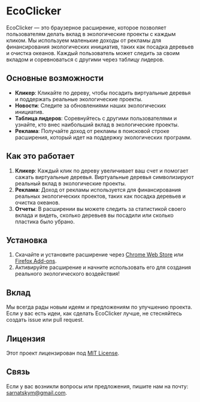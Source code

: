 # EcoClicker

EcoClicker — это браузерное расширение, которое позволяет пользователям делать вклад в экологические проекты с каждым кликом. Мы используем маленькие доходы от рекламы для финансирования экологических инициатив, таких как посадка деревьев и очистка океанов. Каждый пользователь может следить за своим вкладом и соревноваться с другими через таблицу лидеров.

## Основные возможности

- **Кликер**: Кликайте по дереву, чтобы посадить виртуальные деревья и поддержать реальные экологические проекты.
- **Новости**: Следите за обновлениями наших экологических инициатив.
- **Таблица лидеров**: Соревнуйтесь с другими пользователями и узнайте, кто внес наибольший вклад в экологические проекты.
- **Реклама**: Получайте доход от рекламы в поисковой строке расширения, который идет на поддержку экологических программ.

## Как это работает

1. **Кликер**: Каждый клик по дереву увеличивает ваш счет и помогает сажать виртуальные деревья. Виртуальные деревья символизируют реальный вклад в экологические проекты.
2. **Реклама**: Доход от рекламы используется для финансирования реальных экологических проектов, таких как посадка деревьев и очистка океанов.
3. **Отчеты**: В расширении вы можете следить за статистикой своего вклада и видеть, сколько деревьев вы посадили или сколько пластика было убрано.

## Установка

1. Скачайте и установите расширение через [Chrome Web Store](https://chrome.google.com/webstore) или [Firefox Add-ons](https://addons.mozilla.org).
2. Активируйте расширение и начните использовать его для создания реального экологического воздействия!

## Вклад

Мы всегда рады новым идеям и предложениям по улучшению проекта. Если у вас есть идеи, как сделать EcoClicker лучше, не стесняйтесь создать issue или pull request.

## Лицензия

Этот проект лицензирован под [MIT License](LICENSE).

## Связь

Если у вас возникли вопросы или предложения, пишите нам на почту: sarnatskym@gmail.com.
